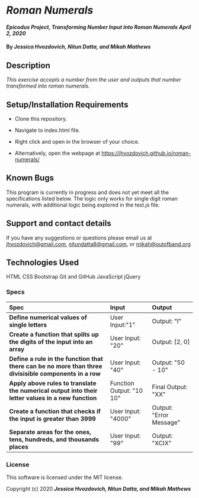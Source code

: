 # _Roman Numerals_

#### _Epicodus Project, Transforming Number Input into Roman Numerals April 2, 2020_

#### By _**Jessica Hvozdovich, Nitun Datta, and Mikah Mathews**_

## Description

_This exercise accepts a number from the user and outputs that number transformed into roman numerals._

## Setup/Installation Requirements

* Clone this repository.
* Navigate to index.html file.
* Right click and open in the browser of your choice.

* Alternatively, open the webpage at https://jhvozdovich.github.io/roman-numerals/


## Known Bugs

This program is currently in progress and does not yet meet all the specifications listed below. The logic only works for single digit roman numerals, with additional logic being explored in the test.js file.

## Support and contact details

If you have any suggestions or questions please email us at jhvozdovich@gmail.com, nitundatta8@gmail.com, or mikah@outofband.org

## Technologies Used

HTML
CSS
Bootstrap
Git and GitHub
JavaScript
jQuery

### Specs
| Spec | Input | Output |
| :------------- | :------------- | :------------- |
| **Define numerical values of single letters** | User Input:"1" | Output: "I" |
| **Create a function that splits up the digits of the input into an array** | User Input: "20" | Output: [2, 0] |
| **Define a rule in the function that there can be no more than three divisisible components in a row** | User Input: "40" | Output: "50 - 10" |
| **Apply above rules to translate the numerical output into their letter values in a new function** | Function Output: "10 10" | Final Output: "XX" |
| **Create a function that checks if the input is greater than 3999** | User Input: "4000" | Output: "Error Message" |
| **Separate areas for the ones, tens, hundreds, and thousands places** | User Input: "99" | Output: "XCIX" |


### License

This software is licensed under the MIT license.

Copyright (c) 2020 **_Jessica Hvozdovich, Nitun Datta, and Mikah Mathews_**

